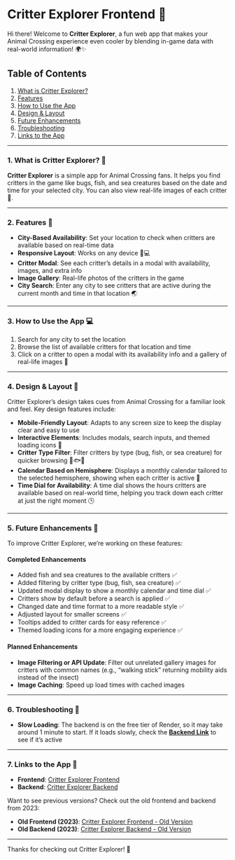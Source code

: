 # Critter Explorer Frontend 🦋

Hi there! Welcome to **Critter Explorer**, a fun web app that makes your Animal Crossing experience even cooler by blending in-game data with real-world information! 🌍✨

## Table of Contents
1. [What is Critter Explorer?](#1-what-is-critter-explorer-)
2. [Features](#2-features-)
3. [How to Use the App](#3-how-to-use-the-app-)
4. [Design & Layout](#4-design--layout-)
5. [Future Enhancements](#5-future-enhancements-)
6. [Troubleshooting](#6-troubleshooting-)
7. [Links to the App](#7-links-to-the-app-)

---

### 1. What is Critter Explorer? 🐞
**Critter Explorer** is a simple app for Animal Crossing fans. It helps you find critters in the game like bugs, fish, and sea creatures based on the date and time for your selected city. You can also view real-life images of each critter 🌸.

---

### 2. Features 🌟
- **City-Based Availability**: Set your location to check when critters are available based on real-time data
- **Responsive Layout**: Works on any device 📱💻
- **Critter Modal**: See each critter’s details in a modal with availability, images, and extra info
- **Image Gallery**: Real-life photos of the critters in the game
- **City Search**: Enter any city to see critters that are active during the current month and time in that location 🌏

---

### 3. How to Use the App 💻
1. Search for any city to set the location
2. Browse the list of available critters for that location and time
3. Click on a critter to open a modal with its availability info and a gallery of real-life images 🦋

---

### 4. Design & Layout 🎨
Critter Explorer’s design takes cues from Animal Crossing for a familiar look and feel. Key design features include:

- **Mobile-Friendly Layout**: Adapts to any screen size to keep the display clear and easy to use
- **Interactive Elements**: Includes modals, search inputs, and themed loading icons 🔄
- **Critter Type Filter**: Filter critters by type (bug, fish, or sea creature) for quicker browsing 🐛🐟🐙
- **Calendar Based on Hemisphere**: Displays a monthly calendar tailored to the selected hemisphere, showing when each critter is active 📅
- **Time Dial for Availability**: A time dial shows the hours critters are available based on real-world time, helping you track down each critter at just the right moment 🕒


---

### 5. Future Enhancements 🚀
To improve Critter Explorer, we’re working on these features:

#### Completed Enhancements
- Added fish and sea creatures to the available critters ✅
- Added filtering by critter type (bug, fish, sea creature) ✅
- Updated modal display to show a monthly calendar and time dial ✅
- Critters show by default before a search is applied ✅
- Changed date and time format to a more readable style ✅
- Adjusted layout for smaller screens ✅
- Tooltips added to critter cards for easy reference ✅
- Themed loading icons for a more engaging experience ✅



#### Planned Enhancements
- **Image Filtering or API Update**: Filter out unrelated gallery images for critters with common names (e.g., “walking stick” returning mobility aids instead of the insect)
- **Image Caching**: Speed up load times with cached images

---

### 6. Troubleshooting 🔧
- **Slow Loading**: The backend is on the free tier of Render, so it may take around 1 minute to start. If it loads slowly, check the [**Backend Link**](https://critter-explorer-backend.onrender.com/) to see if it’s active

---

### 7. Links to the App 🔗
- **Frontend**: [Critter Explorer Frontend](https://critter-explorer.com/)
- **Backend**: [Critter Explorer Backend](https://critter-explorer-backend.onrender.com/)

Want to see previous versions? Check out the old frontend and backend from 2023:
- **Old Frontend (2023)**: [Critter Explorer Frontend - Old Version](https://critter-explorer-original2023.netlify.app/)
- **Old Backend (2023)**: [Critter Explorer Backend - Old Version](https://critter-explorer-backend-original2023.onrender.com/)

---

Thanks for checking out Critter Explorer! 🎉
